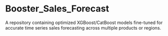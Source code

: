 # Booster_Sales_Forecast
A repository containing optimized XGBoost/CatBoost models fine-tuned for accurate time series sales forecasting across multiple products or regions.
